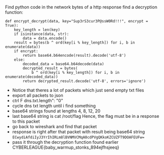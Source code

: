 Find python code in the network bytes of a http response
find a decryption function:
```
def encrypt_decrypt(data, key="Sup3rS3cur3P@ssW0Rd!!!", encrypt = True):
    key_length = len(key)
    if isinstance(data, str):
        data = data.encode()
    result = bytes(b ^ ord(key[i % key_length]) for i, b in enumerate(data))
    if encrypt:
        return base64.b64encode(result).decode('utf-8')
    else:
        decoded_data = base64.b64decode(data)
        decrypted_result = bytes(
            b ^ ord(key[i % key_length]) for i, b in enumerate(decoded_data))
        return decrypted_result.decode('utf-8', errors='ignore')
```
- Notice that theres a lot of packets which just send empty txt files
- export all packets to json
- ctrl F dns.txt.length": "0"
- cycle dns txt length until i find something
- base64 strings found at lengths 4, 8, 12, 20
- last base64 string is cat /root/flag
Hence, the flag must be in a response to this packet
- go back to wireshark and find that packet
- response is right after that packet with result being base64 string ```ECwydiAfdiIyJ3YrIhIRLm8lBVNMVCMqA0cdPVgQKkoKZCUZFT9DOAFEUFw=```
- pass it through the decryption function found earlier
CYBERLEAGUE{baby_warmup_stonks_894ejfhsjeeq}